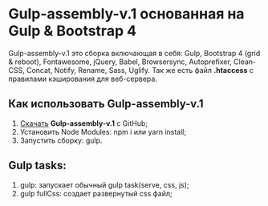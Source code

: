 # Gulp-assembly-v.1 основанная на Gulp & Bootstrap 4
Gulp-assembly-v.1 это сборка включающая в себя: Gulp, Bootstrap 4 (grid & reboot), Fontawesome, jQuery, Babel, Browsersync, Autoprefixer, Clean-CSS, Concat, Notify, Rename, Sass, Uglify. Так же есть файл __.htaccess__  с правилами кэширования для веб-сервера.

## Как использовать Gulp-assembly-v.1
1. <a href="https://github.com/Kybbot/Gulp-assembly-v.1/archive/master.zip">Скачать</a> __Gulp-assembly-v.1__ с GitHub;
2. Установить Node Modules: npm i или yarn install;
3. Запустить сборку: gulp.

## Gulp tasks:
1. gulp: запускает обычный gulp task(serve, css, js);
2. gulp fullCss: создает развернутый css файл; 
